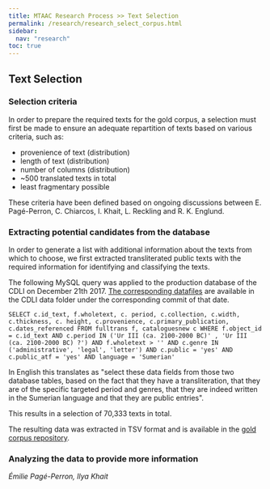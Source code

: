 ```yaml
---
title: MTAAC Research Process >> Text Selection
permalink: /research/research_select_corpus.html
sidebar:
  nav: "research"
toc: true
---
```

## Text Selection
### Selection criteria
In order to prepare the required texts for the gold corpus, a selection must first be made to ensure an adequate repartition of texts based on various criteria, such as:

- provenience of text (distribution)
- length of text (distribution)
- number of columns (distribution)
- ~500 translated texts in total
- least fragmentary possible

These criteria have been defined based on ongoing discussions between E. Pagé-Perron,  C. Chiarcos, I. Khait, L. Reckling and R. K. Englund.


### Extracting potential candidates from the database

In order to generate a list with additional information about the texts from which to choose, we first extracted transliterated public texts with the required information for identifying and classifying the texts.

The following MySQL query was applied to the production database of the CDLI on December 21th 2017. [The corresponding datafiles](https://github.com/cdli-gh/data/tree/a4a35127eb84f1898986b7eb7efe45bf4868b136) are available in the CDLI data folder under the corresponding commit of that date.

```
SELECT c.id_text, f.wholetext, c. period, c.collection, c.width, c.thickness, c. height, c.provenience, c.primary_publication, c.dates_referenced FROM fulltrans f, cataloguesnew c WHERE f.object_id = c.id_text AND c.period IN ('Ur III (ca. 2100-2000 BC)' , 'Ur III (ca. 2100-2000 BC) ?') AND f.wholetext > '' AND c.genre IN  ('administrative', 'legal', 'letter') AND c.public = 'yes' AND c.public_atf = 'yes' AND language = 'Sumerian'
```

In English this translates as "select these data fields from those two database tables, based on the fact that they have a transliteration, that they are of the specific targeted period and genres, that they are indeed written in the Sumerian language and that they are public entries".

This results in a selection of 70,333 texts in total.

The resulting data was extracted in TSV format and is available in the [gold corpus repository](https://github.com/cdli-gh/mtaac_gold_corpus/tree/master/scripts/gold_corpus).


### Analyzing the data to provide more information








*Émilie Pagé-Perron, Ilya Khait*
